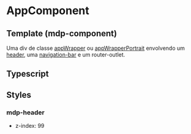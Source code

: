 # AppComponent

## Template (mdp-component)
Uma div de classe [appWrapper](/src/Styles.md#.appWrapper) ou [appWrapperPortrait](/src/Styles.md#.appWrapperPortrait) envolvendo um [header](/src/app/components/structure/Header.md), uma [navigation-bar](/src/app/components/structure/NavigationBar.md) e um router-outlet. 
## Typescript

## Styles
### mdp-header
- z-index: 99 
